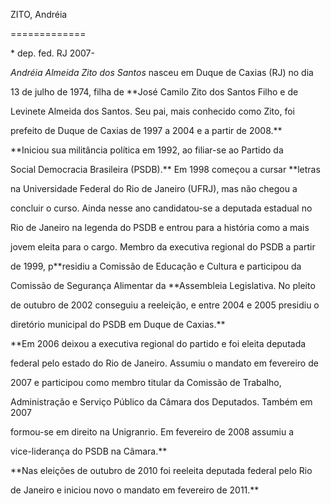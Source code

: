 ZITO, Andréia

=============



\* dep. fed. RJ 2007-



*Andréia Almeida Zito dos Santos* nasceu em Duque de Caxias (RJ) no dia

13 de julho de 1974, filha de **José Camilo Zito dos Santos Filho e de

Levinete Almeida dos Santos. Seu pai, mais conhecido como Zito, foi

prefeito de Duque de Caxias de 1997 a 2004 e a partir de 2008.**



**Iniciou sua militância política em 1992, ao filiar-se ao Partido da

Social Democracia Brasileira (PSDB).** Em 1998 começou a cursar **letras

na Universidade Federal do Rio de Janeiro (UFRJ), mas não chegou a

concluir o curso. Ainda nesse ano candidatou-se a deputada estadual no

Rio de Janeiro na legenda do PSDB e entrou para a história como a mais

jovem eleita para o cargo. Membro da executiva regional do PSDB a partir

de 1999, p**residiu a Comissão de Educação e Cultura e participou da

Comissão de Segurança Alimentar da **Assembleia Legislativa. No pleito

de outubro de 2002 conseguiu a reeleição, e entre 2004 e 2005 presidiu o

diretório municipal do PSDB em Duque de Caxias.**



**Em 2006 deixou a executiva regional do partido e foi eleita deputada

federal pelo estado do Rio de Janeiro. Assumiu o mandato em fevereiro de

2007 e participou como membro titular da Comissão de Trabalho,

Administração e Serviço Público da Câmara dos Deputados. Também em 2007

formou-se em direito na Unigranrio. Em fevereiro de 2008 assumiu a

vice-liderança do PSDB na Câmara.**



**Nas eleições de outubro de 2010 foi reeleita deputada federal pelo Rio

de Janeiro e iniciou novo o mandato em fevereiro de 2011.**



